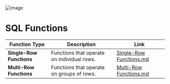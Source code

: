 ![image](https://github.com/user-attachments/assets/2a2d0cf6-a35a-4c65-b1e6-6c981b2578b9)


# SQL Functions

| Function Type              | Description                            | Link                        |
|----------------------------|----------------------------------------|-----------------------------|
| **Single-Row Functions**   | Functions that operate on individual rows. | [Single-Row Functions.md](Single-Row-Functions.md) |
| **Multi-Row Functions**    | Functions that operate on groups of rows. | [Multi-Row Functions.md](Multi-Row-Functions.md)    |

